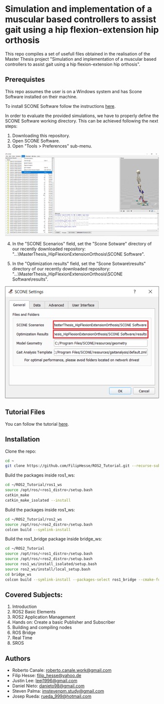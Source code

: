 # Simulation and implementation of a muscular based controllers to assist gait using a hip flexion-extension hip orthosis
This repo compiles a set of usefull files obtained in the realisation of the Master Thesis project "Simulation and implementation of a muscular based controllers to assist gait using a hip flexion-extension hip orthosis".

## Prerequistes
This repo assumes the user is on a Windows system and has Scone Software installed on their machine.

To install SCONE Software follow the instructions [here](https://scone.software/doku.php).

In order to evaluate the provided simulations, we have to properly define the SCONE Software working directory.
This can be achieved following the next steps:

1) Downloading this repository.
2) Open SCONE Software.
3) Open "Tools > Preferences" sub-menu.

<p align="center">
<img src="https://github.com/pep248/MasterThesis_HipFlexionExtensionOrthosis/blob/main/scone_tools.png">
</p>

4) In the "SCONE Scenarios" field, set the "Scone Sotware" directory of our recently downloaded repository:
"...\MasterThesis_HipFlexionExtensionOrthosis\SCONE Software".

5) In the "Optimization results" field, set the "Scone Sotware\results" directory of our recently downloaded repository:
"...\MasterThesis_HipFlexionExtensionOrthosis\SCONE Software\results".

<p align="center">
<img src="https://github.com/pep248/MasterThesis_HipFlexionExtensionOrthosis/blob/main/scone_config.png">
</p>


## Tutorial Files
You can follow the tutorial [here](doc/ROS2_Tutorial.pdf).

## Installation

Clone the repo:

```bash
cd ~
git clone https://github.com/FilipHesse/ROS2_Tutorial.git --recurse-submodules
```

Build the packages inside ros1_ws:

```bash
cd ~/ROS2_Tutorial/ros1_ws
source /opt/ros/<ros1_distro>/setup.bash
catkin_make
catkin_make_isolated --install
```
Build the packages inside ros1_ws:

```bash
cd ~/ROS2_Tutorial/ros2_ws
source /opt/ros/<ros2_distro>/setup.bash
colcon build --symlink-install
```

Build the ros1_bridge package inside bridge_ws:

```bash
cd ~/ROS2_Tutorial
source /opt/ros/<ros1_distro>/setup.bash
source /opt/ros/<ros2_distro>/setup.bash
source ros1_ws/install_isolated/setup.bash
source ros2_ws/install/local_setup.bash
cd bridge_ws
colcon build --symlink-install --packages-select ros1_bridge --cmake-force-configure
```

## Covered Subjects:

 1. Introduction
 2. ROS2 Basic Elements
 3. ROS2 Application Management
 4. Hands on: Create a basic Publisher and Subscriber
 5. Building and compiling nodes
 6. ROS Bridge
 7. Real Time
 8. SROS

## Authors
* Roberto Canale: roberto.canale.work@gmail.com
* Filip Hesse: filip_hesse@yahoo.de
* Justin Lee: leej1996@gmail.com
* Daniel Nieto: danieto98@gmail.com
* Steven Palma: imstevenpm.study@gmail.com
* Josep Rueda: rueda_999@hotmail.com
